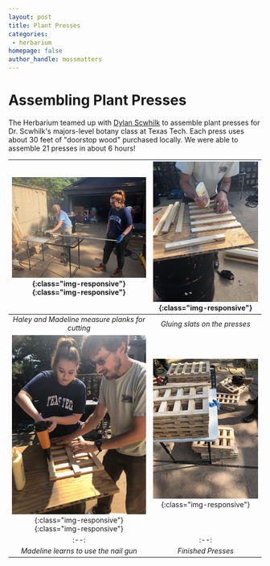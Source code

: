 ```yaml
---
layout: post
title: Plant Presses
categories:
 - herbarium
homepage: false
author_handle: mossmatters
---
```


# Assembling Plant Presses

The Herbarium teamed up with [Dylan Scwhilk](http://schwilk.org/) to assemble plant presses for Dr. Scwhilk's majors-level botany class at Texas Tech. Each press uses about 30 feet of "doorstop wood" purchased locally. We were able to assemble 21 presses in about 6 hours!

| ![](/assets/images/herbarium/IMG_1333.jpg){:class="img-responsive"}{:class="img-responsive"} | ![](/assets/images/herbarium/IMG_1334.jpg){:class="img-responsive"}
|:--: |:--:| 
| *Haley and Madeline measure planks for cutting* | *Gluing slats on the presses*|
| ![](/assets/images/herbarium/IMG_1335.jpg){:class="img-responsive"}{:class="img-responsive"} | ![](/assets/images/herbarium/IMG_1339.jpg){:class="img-responsive"}
|:--: |:--:| 
| *Madeline learns to use the nail gun*| *Finished Presses*|